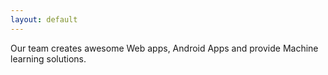```yaml
---
layout: default
---
```


Our team creates awesome Web apps, Android Apps and provide Machine learning solutions.

